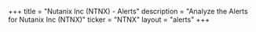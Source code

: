 +++
title = "Nutanix Inc (NTNX) - Alerts"
description = "Analyze the Alerts for Nutanix Inc (NTNX)"
ticker = "NTNX"
layout = "alerts"
+++

